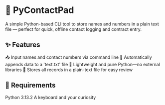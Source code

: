 # 📒 PyContactPad

A simple Python-based CLI tool to store names and numbers in a plain text file — perfect for quick, 
offline contact logging and contract entry.

## ✨ Features

📥 Input names and contact numbers via command line
💾 Automatically appends data to a 'text.txt' file
🐍 Lightweight and pure Python—no external libraries
📁 Stores all records in a plain-text file for easy review

## 🧰 Requirements

Python 3.13.2
A keyboard and your curiosity


